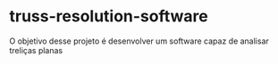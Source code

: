 # truss-resolution-software
O objetivo desse projeto é desenvolver um software capaz de analisar treliças planas
